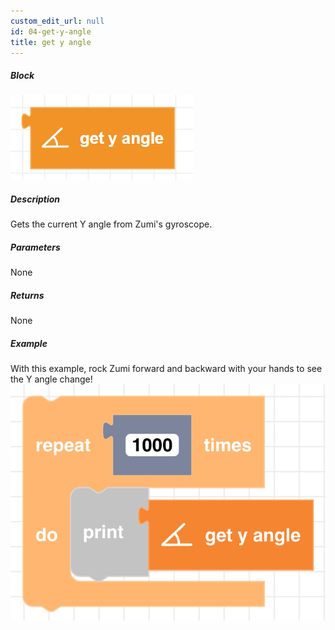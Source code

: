 ```yaml
---
custom_edit_url: null
id: 04-get-y-angle
title: get y angle
---
```


##### Block

![Y angle block image](getYangle.png)

##### Description

Gets the current Y angle from Zumi's gyroscope.

##### Parameters

None 

##### Returns

None

##### Example

With this example, rock Zumi forward and backward with your hands to see the Y angle change!
![Alt text](get_y_angle_example.png)
